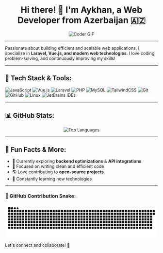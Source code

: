 <h1 align="center">Hi there! 👋 I'm Aykhan, a Web Developer from Azerbaijan 🇦🇿</h1>

<div align="center">
  <img alt="Coder GIF" src="https://images.squarespace-cdn.com/content/v1/5769fc401b631bab1addb2ab/1541580611624-TE64QGKRJG8SWAIUS7NS/ke17ZwdGBToddI8pDm48kPoswlzjSVMM-SxOp7CV59BZw-zPPgdn4jUwVcJE1ZvWQUxwkmyExglNqGp0IvTJZamWLI2zvYWH8K3-s_4yszcp2ryTI0HqTOaaUohrI8PI6FXy8c9PWtBlqAVlUS5izpdcIXDZqDYvprRqZ29Pw0o/coding-freak.gif" 
        style="max-width: 60%; width: 500px; height: auto;" />
</div>

<hr>

Passionate about building efficient and scalable web applications, I specialize in **Laravel, Vue.js, and modern web technologies**. I love coding, problem-solving, and continuously improving my skills!

---

## 🚀 Tech Stack & Tools:

<div align="left">
  <img src="https://cdn.jsdelivr.net/gh/devicons/devicon/icons/javascript/javascript-original.svg" height="40" alt="JavaScript" />
  <img src="https://cdn.jsdelivr.net/gh/devicons/devicon/icons/vuejs/vuejs-original.svg" height="40" alt="Vue.js" />
  <img src="https://cdn.jsdelivr.net/gh/devicons/devicon/icons/laravel/laravel-original.svg" height="40" alt="Laravel" />
  <img src="https://cdn.jsdelivr.net/gh/devicons/devicon/icons/php/php-original.svg" height="40" alt="PHP" />
  <img src="https://cdn.jsdelivr.net/gh/devicons/devicon/icons/mysql/mysql-original.svg" height="40" alt="MySQL" />
  <img src="https://upload.wikimedia.org/wikipedia/commons/d/d5/Tailwind_CSS_Logo.svg" height="40" alt="TailwindCSS" />
  <img src="https://cdn.jsdelivr.net/gh/devicons/devicon/icons/git/git-original.svg" height="40" alt="Git" />
  <img src="https://cdn.jsdelivr.net/gh/devicons/devicon/icons/github/github-original.svg" height="40" alt="GitHub" />
  <img src="https://cdn.jsdelivr.net/gh/devicons/devicon/icons/linux/linux-original.svg" height="40" alt="Linux" />
  <img src="https://cdn.jsdelivr.net/gh/devicons/devicon/icons/jetbrains/jetbrains-original.svg" height="40" alt="JetBrains IDEs" />
</div>

---

## 📊 GitHub Stats:

<div style="text-align: center">
  <img src="https://github-readme-stats.vercel.app/api/top-langs?username=aykhanalizada&locale=en&layout=compact&card_width=320&langs_count=5&theme=dracula" height="150" alt="Top Languages" />
</div>

---

## 🎯 Fun Facts & More:

- 🚀 Currently exploring **backend optimizations** & **API integrations**
- 🎯 Focused on writing clean and efficient code
- 🌎 Love contributing to **open-source projects**
- 📖 Constantly learning new technologies

---

### 🐍 GitHub Contribution Snake:

![GitHub Snake](https://raw.githubusercontent.com/aykhanalizada/aykhanalizada/output/github-snake.svg)

Let's connect and collaborate! 🚀


